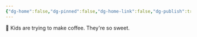 ```yaml
---
{"dg-home":false,"dg-pinned":false,"dg-home-link":false,"dg-publish":true,"tags":["dgblip"],"disabled rules":["yaml-title","yaml-title-alias","file-name-heading"],"title":"philipp on mastodon @ 2024-03-26","created-date":"2024-03-26T07:28:22","id":112160807484062020,"updated-date":"2025-05-02T08:50:43","dg-path":"blips/112160807484062017.md","permalink":"/blips/112160807484062017/","dgPassFrontmatter":true}
---
```



🍵 Kids are trying to make coffee. They're so sweet.



